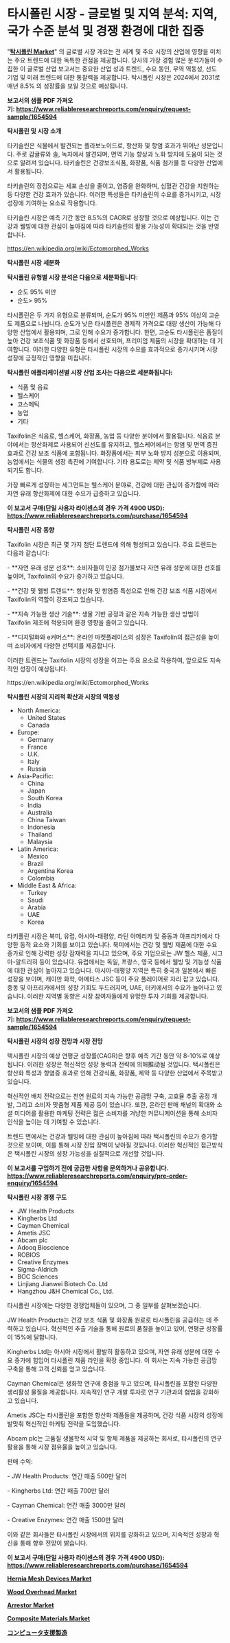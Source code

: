 <p><h1>타시폴린 시장 - 글로벌 및 지역 분석: 지역, 국가 수준 분석 및 경쟁 환경에 대한 집중</h1></p><p>"<strong><a href="https://www.reliableresearchreports.com/taxifolin-r1654594">탁시폴린 Market</a></strong>" 의 글로벌 시장 개요는 전 세계 및 주요 시장의 산업에 영향을 미치는 주요 트렌드에 대한 독특한 관점을 제공합니다. 당사의 가장 경험 많은 분석가들이 수집한 이 글로벌 산업 보고서는 중요한 산업 성과 트렌드, 수요 동인, 무역 역동성, 선도 기업 및 미래 트렌드에 대한 통찰력을 제공합니다. 탁시폴린 시장은 2024에서 2031로 매년 8.5% 의 성장률을 보일 것으로 예상됩니다.</p>
<p><strong>보고서의 샘플 PDF 가져오기:&nbsp;<a href="https://www.reliableresearchreports.com/enquiry/request-sample/1654594">https://www.reliableresearchreports.com/enquiry/request-sample/1654594</a></strong></p>
<p><strong>탁시폴린 및 시장 소개</strong></p>
<p><p>타키솔린은 식물에서 발견되는 플라보노이드로, 항산화 및 항염 효과가 뛰어난 성분입니다. 주로 감귤류와 솔, 녹차에서 발견되며, 면역 기능 향상과 노화 방지에 도움이 되는 것으로 알려져 있습니다. 타키솔린은 건강보조식품, 화장품, 식품 첨가물 등 다양한 산업에서 활용됩니다. </p><p>타키솔린의 장점으로는 세포 손상을 줄이고, 염증을 완화하며, 심혈관 건강을 지원하는 등 다양한 건강 효과가 있습니다. 이러한 특성들은 타키솔린의 수요를 증가시키고, 시장 성장에 기여하는 요소로 작용합니다. </p><p>타키솔린 시장은 예측 기간 동안 8.5%의 CAGR로 성장할 것으로 예상됩니다. 이는 건강과 웰빙에 대한 관심이 높아짐에 따라 타키솔린의 활용 가능성이 확대되는 것을 반영합니다.</p></p>
<p><a href="https://en.wikipedia.org/wiki/Ectomorphed_Works">https://en.wikipedia.org/wiki/Ectomorphed_Works</a></p>
<p><strong>탁시폴린 시장 세분화</strong></p>
<p><strong>탁시폴린 유형별 시장 분석은 다음으로 세분화됩니다:</strong></p>
<p><ul><li>순도 95% 미만</li><li>순도> 95%</li></ul></p>
<p><p>타시폴린은 두 가지 유형으로 분류되며, 순도가 95% 미만인 제품과 95% 이상의 고순도 제품으로 나뉩니다. 순도가 낮은 타시폴린은 경제적 가격으로 대량 생산이 가능해 다양한 산업에서 활용되며, 그로 인해 수요가 증가합니다. 한편, 고순도 타시폴린은 품질이 높아 건강 보조식품 및 화장품 등에서 선호되며, 프리미엄 제품의 시장을 확대하는 데 기여합니다. 이러한 다양한 유형은 타시폴린 시장의 수요를 효과적으로 증가시키며 시장 성장에 긍정적인 영향을 미칩니다.</p></p>
<p><strong>탁시폴린 애플리케이션별 시장 산업 조사는 다음으로 세분화됩니다:</strong></p>
<p><ul><li>식품 및 음료</li><li>헬스케어</li><li>코스메틱</li><li>농업</li><li>기타</li></ul></p>
<p><p>Taxifolin은 식음료, 헬스케어, 화장품, 농업 등 다양한 분야에서 활용됩니다. 식음료 분야에서는 항산화제로 사용되어 신선도를 유지하고, 헬스케어에서는 항염 및 면역 증진 효과로 건강 보조 식품에 포함됩니다. 화장품에서는 피부 노화 방지 성분으로 이용되며, 농업에서는 식물의 생장 촉진에 기여합니다. 기타 용도로는 제약 및 식품 방부제로 사용되기도 합니다. </p><p>가장 빠르게 성장하는 세그먼트는 헬스케어 분야로, 건강에 대한 관심이 증가함에 따라 자연 유래 항산화제에 대한 수요가 급증하고 있습니다.</p></p>
<p><strong>이 보고서 구매(단일 사용자 라이센스의 경우 가격 4900 USD): <a href="https://www.reliableresearchreports.com/purchase/1654594">https://www.reliableresearchreports.com/purchase/1654594</a></strong></p>
<p><strong>탁시폴린 시장 동향</strong></p>
<p><p>Taxifolin 시장은 최근 몇 가지 첨단 트렌드에 의해 형성되고 있습니다. 주요 트렌드는 다음과 같습니다:</p><p>- **자연 유래 성분 선호**: 소비자들이 인공 첨가물보다 자연 유래 성분에 대한 선호를 높이며, Taxifolin의 수요가 증가하고 있습니다.</p><p>- **건강 및 웰빙 트렌드**: 항산화 및 항염증 특성으로 인해 건강 보조 식품 시장에서 Taxifolin의 역할이 강조되고 있습니다.</p><p>- **지속 가능한 생산 기술**: 생물 기반 공정과 같은 지속 가능한 생산 방법이 Taxifolin 제조에 적용되어 환경 영향을 줄이고 있습니다.</p><p>- **디지털화와 e커머스**: 온라인 마켓플레이스의 성장은 Taxifolin의 접근성을 높이며 소비자에게 다양한 선택지를 제공합니다.</p><p>이러한 트렌드는 Taxifolin 시장의 성장을 이끄는 주요 요소로 작용하여, 앞으로도 지속적인 성장이 예상됩니다.</p></p>
<p>https://en.wikipedia.org/wiki/Ectomorphed_Works</p>
<p><strong>탁시폴린 시장의 지리적 확산과 시장의 역동성</strong></p>
<p><ul>
    <li>
        North America:
        <ul>
            <li>United States</li>
            <li>Canada</li>
        </ul>
    </li>
    <li>
        Europe:
        <ul>
            <li>Germany</li>
            <li>France</li>
            <li>U.K.</li>
            <li>Italy</li>
            <li>Russia</li>
        </ul>
    </li>
    <li>
        Asia-Pacific:
        <ul>
            <li>China</li>
            <li>Japan</li>
            <li>South Korea</li>
            <li>India</li>
            <li>Australia</li>
            <li>China Taiwan</li>
            <li>Indonesia</li>
            <li>Thailand</li>
            <li>Malaysia</li>
        </ul>
    </li>
    <li>
        Latin America:
        <ul>
            <li>Mexico</li>
            <li>Brazil</li>
            <li>Argentina Korea</li>
            <li>Colombia</li>
        </ul>
    </li>
    <li>
        Middle East & Africa:
        <ul>
            <li>Turkey</li>
            <li>Saudi</li>
            <li>Arabia</li>
            <li>UAE</li>
            <li>Korea</li>
        </ul>
    </li>
    </ul></p>
<p><p>타키폴린 시장은 북미, 유럽, 아시아-태평양, 라틴 아메리카 및 중동과 아프리카에서 다양한 동적 요소와 기회를 보이고 있습니다. 북미에서는 건강 및 웰빙 제품에 대한 수요 증가로 인해 강력한 성장 잠재력을 지니고 있으며, 주요 기업으로는 JW 헬스 제품, 시그마-알드리히 등이 있습니다. 유럽에서는 독일, 프랑스, 영국 등에서 웰빙 및 기능성 식품에 대한 관심이 높아지고 있습니다. 아시아-태평양 지역은 특히 중국과 일본에서 빠른 성장을 보이며, 캐이만 화학, 아메티스 JSC 등이 주요 플레이어로 자리 잡고 있습니다. 중동 및 아프리카에서의 성장 기회도 두드러지며, UAE, 터키에서의 수요가 늘어나고 있습니다. 이러한 지역별 동향은 시장 참여자들에게 유망한 투자 기회를 제공합니다.</p></p>
<p><strong>보고서의 샘플 PDF 가져오기:&nbsp;<a href="https://www.reliableresearchreports.com/enquiry/request-sample/1654594">https://www.reliableresearchreports.com/enquiry/request-sample/1654594</a></strong></p>
<p><strong>탁시폴린 시장의 성장 전망과 시장 전망</strong></p>
<p><p>택시폴린 시장의 예상 연평균 성장률(CAGR)은 향후 예측 기간 동안 약 8-10%로 예상됩니다. 이러한 성장은 혁신적인 성장 동력과 전략에 의해推动될 것입니다. 택시폴린은 항산화 특성과 항염증 효과로 인해 건강식품, 화장품, 제약 등 다양한 산업에서 주목받고 있습니다. </p><p>혁신적인 배치 전략으로는 천연 원료의 지속 가능한 공급망 구축, 고효율 추출 공정 개발, 그리고 소비자 맞춤형 제품 제공 등이 있습니다. 또한, 온라인 판매 채널의 확대와 소셜 미디어를 활용한 마케팅 전략은 젊은 소비자를 겨냥한 커뮤니케이션을 통해 소비자 인식을 높이는 데 기여할 수 있습니다.</p><p>트렌드 면에서는 건강과 웰빙에 대한 관심이 높아짐에 따라 택시폴린의 수요가 증가할 것으로 보이며, 이를 통해 시장 진입 장벽이 낮아질 것입니다. 이러한 혁신적인 접근방식은 택시폴린 시장의 성장 가능성을 실질적으로 개선할 것입니다.</p></p>
<p><strong>이 보고서를 구입하기 전에 궁금한 사항을 문의하거나 공유합니다. <a href="https://www.reliableresearchreports.com/enquiry/pre-order-enquiry/1654594">https://www.reliableresearchreports.com/enquiry/pre-order-enquiry/1654594</a></strong></p>
<p><strong>탁시폴린 시장 경쟁 구도</strong></p>
<p><ul><li>JW Health Products</li><li>Kingherbs Ltd</li><li>Cayman Chemical</li><li>Ametis JSC</li><li>Abcam plc</li><li>Adooq Bioscience</li><li>ROBIOS</li><li>Creative Enzymes</li><li>Sigma-Aldrich</li><li>BOC Sciences</li><li>Linjiang Jianwei Biotech Co. Ltd</li><li>Hangzhou J&H Chemical Co., Ltd.</li></ul></p>
<p><p>타시폴린 시장에는 다양한 경쟁업체들이 있으며, 그 중 일부를 살펴보겠습니다.</p><p>JW Health Products는 건강 보조 식품 및 화장품 원료로 타시폴린을 공급하는 데 주력하고 있습니다. 혁신적인 추출 기술을 통해 원료의 품질을 높이고 있어, 연평균 성장률이 15%에 달합니다.</p><p>Kingherbs Ltd는 아시아 시장에서 활발히 활동하고 있으며, 자연 유래 성분에 대한 수요 증가에 힘입어 타시폴린 제품 라인을 확장 중입니다. 이 회사는 지속 가능한 공급망 구축을 통해 고객 신뢰를 얻고 있습니다.</p><p>Cayman Chemical은 생화학 연구에 중점을 두고 있으며, 타시폴린을 포함한 다양한 생리활성 물질을 제공합니다. 지속적인 연구 개발 투자로 연구 기관과의 협업을 강화하고 있습니다.</p><p>Ametis JSC는 타시폴린을 포함한 항산화 제품들을 제공하며, 건강 식품 시장의 성장에 발맞춰 혁신적인 마케팅 전략을 도입했습니다.</p><p>Abcam plc는 고품질 생물학적 시약 및 항체 제품을 제공하는 회사로, 타시폴린의 연구 활용을 통해 시장 점유율을 높이고 있습니다.</p><p>판매 수익:</p><p>- JW Health Products: 연간 매출 500만 달러</p><p>- Kingherbs Ltd: 연간 매출 700만 달러</p><p>- Cayman Chemical: 연간 매출 3000만 달러</p><p>- Creative Enzymes: 연간 매출 1500만 달러</p><p>이와 같은 회사들은 타시폴린 시장에서의 위치를 강화하고 있으며, 지속적인 성장과 혁신을 통해 향후 전망이 밝습니다.</p></p>
<p><strong>이 보고서 구매(단일 사용자 라이센스의 경우 가격 4900 USD): <a href="https://www.reliableresearchreports.com/purchase/1654594">https://www.reliableresearchreports.com/purchase/1654594</a></strong></p>
<p><strong><p><a href="https://www.linkedin.com/pulse/driving-factors-behind-hernia-mesh-devices-market-trends-5bqse?trackingId=e4afCu9bQROBnbkt1Nbs2A%3D%3D">Hernia Mesh Devices Market</a></p><p><a href="https://github.com/abbislposival/Market-Research-Report-List-1/blob/main/wood-overhead-market.md">Wood Overhead Market</a></p><p><a href="https://github.com/DixieGrimes/Market-Research-Report-List-1/blob/main/arrestor-market.md">Arrestor Market</a></p><p><a href="https://issuu.com/reportprime-2/docs/composite-materials-market-size-203_67f5287c06f4f7">Composite Materials Market</a></p><p><a href="https://medium.com/@lenorakris2023/computer-aided-manufacturing-market-%E3%81%AF-%E3%82%B3%E3%82%B9%E3%83%88%E7%AE%A1%E7%90%86%E3%81%A8%E5%8A%B9%E7%8E%87%E5%90%91%E4%B8%8A%E3%82%92%E5%84%AA%E5%85%88%E3%81%97%E3%81%BE%E3%81%99-%E3%81%95%E3%82%89%E3%81%AB-%E5%A0%B1%E5%91%8A%E6%9B%B8%E3%81%AF%E5%B8%82%E5%A0%B4%E3%81%AE%E9%9C%80%E8%A6%81%E9%9D%A2%E3%81%A8%E4%BE%9B%E7%B5%A6%E9%9D%A2%E3%81%AE%E4%B8%A1%E6%96%B9%E3%82%92%E3%82%AB%E3%83%90%E3%83%BC%E3%81%97%E3%81%A6%E3%81%84%E3%81%BE%E3%81%99-e9a428258c52">コンピュータ支援製造</a></p></strong></p>
<p></p>